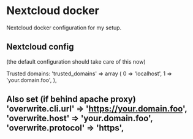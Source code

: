 # Nextcloud docker

Nextcloud docker configuration for my setup.

## Nextcloud config 
(the default configuration should take care of this now)

Trusted domains:
  'trusted_domains' =>
  array (
    0 => 'localhost',
    1 => 'your.domain.foo',
  ),

Also set (if behind apache proxy)
  'overwrite.cli.url' => 'https://your.domain.foo',
  'overwrite.host' => 'your.domain.foo',
  'overwrite.protocol' => 'https',
- 
